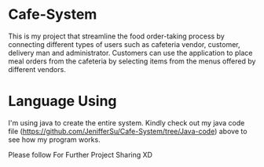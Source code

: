 # Cafe-System
This is my project that streamline the food order-taking process by connecting different types of users such as cafeteria vendor, customer, delivery man and administrator. Customers can use the application to place meal orders from the cafeteria by selecting items from the menus offered by different vendors. 
# Language Using
I'm using java to create the entire system. Kindly check out my java code file (https://github.com/JenifferSu/Cafe-System/tree/Java-code) above to see how my program works.

Please follow For Further Project Sharing XD 
